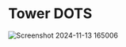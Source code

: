 # Tower DOTS
![Screenshot 2024-11-13 165006](https://github.com/user-attachments/assets/37fc1691-9a4e-4b47-a61d-8d36f661eb35)
